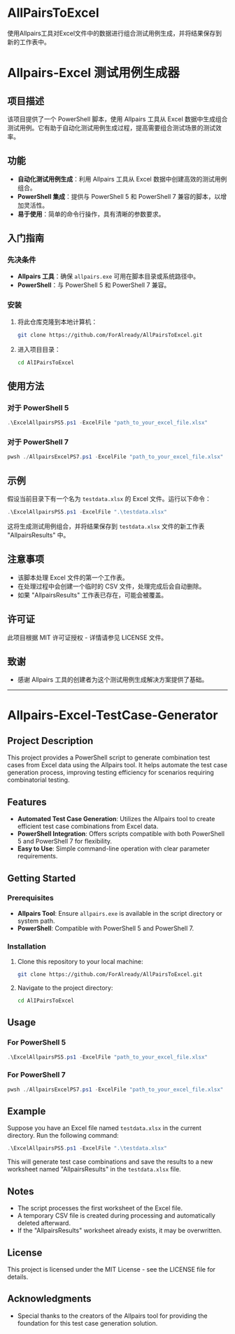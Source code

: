 # AllPairsToExcel
使用Allpairs工具对Excel文件中的数据进行组合测试用例生成，并将结果保存到新的工作表中。
# Allpairs-Excel 测试用例生成器

## 项目描述

该项目提供了一个 PowerShell 脚本，使用 Allpairs 工具从 Excel 数据中生成组合测试用例。它有助于自动化测试用例生成过程，提高需要组合测试场景的测试效率。

## 功能

- **自动化测试用例生成**：利用 Allpairs 工具从 Excel 数据中创建高效的测试用例组合。
- **PowerShell 集成**：提供与 PowerShell 5 和 PowerShell 7 兼容的脚本，以增加灵活性。
- **易于使用**：简单的命令行操作，具有清晰的参数要求。

## 入门指南

### 先决条件

- **Allpairs 工具**：确保 `allpairs.exe` 可用在脚本目录或系统路径中。
- **PowerShell**：与 PowerShell 5 和 PowerShell 7 兼容。

### 安装

1. 将此仓库克隆到本地计算机：
   ```bash
   git clone https://github.com/ForAlready/AllPairsToExcel.git
   ```
2. 进入项目目录：
   ```bash
   cd AlIPairsToExcel
   ```

## 使用方法

### 对于 PowerShell 5

```powershell
.\ExcelAllpairsPS5.ps1 -ExcelFile "path_to_your_excel_file.xlsx"
```

### 对于 PowerShell 7

```powershell
pwsh ./AllpairsExcelPS7.ps1 -ExcelFile "path_to_your_excel_file.xlsx"
```

## 示例

假设当前目录下有一个名为 `testdata.xlsx` 的 Excel 文件。运行以下命令：

```powershell
.\ExcelAllpairsPS5.ps1 -ExcelFile ".\testdata.xlsx"
```

这将生成测试用例组合，并将结果保存到 `testdata.xlsx` 文件的新工作表 "AllpairsResults" 中。

## 注意事项

- 该脚本处理 Excel 文件的第一个工作表。
- 在处理过程中会创建一个临时的 CSV 文件，处理完成后会自动删除。
- 如果 "AllpairsResults" 工作表已存在，可能会被覆盖。

## 许可证

此项目根据 MIT 许可证授权 - 详情请参见 LICENSE 文件。

## 致谢

- 感谢 Allpairs 工具的创建者为这个测试用例生成解决方案提供了基础。

<hr>

# Allpairs-Excel-TestCase-Generator

## Project Description

This project provides a PowerShell script to generate combination test cases from Excel data using the Allpairs tool. It helps automate the test case generation process, improving testing efficiency for scenarios requiring combinatorial testing.

## Features

- **Automated Test Case Generation**: Utilizes the Allpairs tool to create efficient test case combinations from Excel data.
- **PowerShell Integration**: Offers scripts compatible with both PowerShell 5 and PowerShell 7 for flexibility.
- **Easy to Use**: Simple command-line operation with clear parameter requirements.

## Getting Started

### Prerequisites

- **Allpairs Tool**: Ensure `allpairs.exe` is available in the script directory or system path.
- **PowerShell**: Compatible with PowerShell 5 and PowerShell 7.

### Installation

1. Clone this repository to your local machine:
   ```bash
   git clone https://github.com/ForAlready/AllPairsToExcel.git
   ```
2. Navigate to the project directory:
   ```bash
   cd AlIPairsToExcel
   ```

## Usage

### For PowerShell 5

```powershell
.\ExcelAllpairsPS5.ps1 -ExcelFile "path_to_your_excel_file.xlsx"
```

### For PowerShell 7

```powershell
pwsh ./AllpairsExcelPS7.ps1 -ExcelFile "path_to_your_excel_file.xlsx"
```

## Example

Suppose you have an Excel file named `testdata.xlsx` in the current directory. Run the following command:

```powershell
.\ExcelAllpairsPS5.ps1 -ExcelFile ".\testdata.xlsx"
```

This will generate test case combinations and save the results to a new worksheet named "AllpairsResults" in the `testdata.xlsx` file.

## Notes

- The script processes the first worksheet of the Excel file.
- A temporary CSV file is created during processing and automatically deleted afterward.
- If the "AllpairsResults" worksheet already exists, it may be overwritten.

## License

This project is licensed under the MIT License - see the LICENSE file for details.

## Acknowledgments

- Special thanks to the creators of the Allpairs tool for providing the foundation for this test case generation solution.



